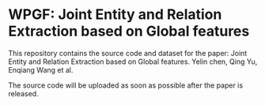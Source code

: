 # WPGF: Joint Entity and Relation Extraction based on Global features
This repository contains the source code and dataset for the paper: Joint Entity and Relation Extraction based on Global features. Yelin chen, Qing Yu, Enqiang Wang et al. 

The source code will be uploaded as soon as possible after the paper is released.
